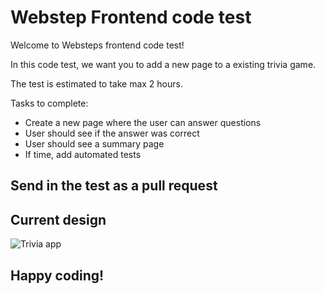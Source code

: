 # Webstep Frontend code test

Welcome to Websteps frontend code test!

In this code test, we want you to add a new page to a existing trivia game.

The test is estimated to take max 2 hours.

Tasks to complete:
- Create a new page where the user can answer questions
- User should see if the answer was correct
- User should see a summary page
- If time, add automated tests

## Send in the test as a pull request

  
## Current design
![Trivia app](https://user-images.githubusercontent.com/6728401/156407576-55991df2-89a0-4bbd-9a53-3d78826cc143.gif)



## Happy coding!
